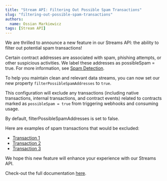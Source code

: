 ```yaml
---
title: "Stream API: Filtering Out Possible Spam Transactions"
slug: "filtering-out-possible-spam-transactions"
authors:
  name: Ossian Markiewicz
tags: [Stream API]
---
```


We are thrilled to announce a new feature in our Streams API: the ability to filter out potential spam transactions!

<!-- truncate -->

Certain contract addresses are associated with spam, phishing attempts, or other suspicious activities. We label these addresses as possibleSpam = true. For more information, see [Spam Detection](https://docs.moralis.io/streams-api/evm/spam-detection).

To help you maintain clean and relevant data streams, you can now set our new property `filterPossibleSpamAddresses` to `true`.

This configuration will exclude any transactions (including native transactions, internal transactions, and contract events) related to contracts marked as `possibleSpam = true` from triggering webhooks and consuming usage.

By default, filterPossibleSpamAddresses is set to false.

Here are examples of spam transactions that would be excluded:

- [Transaction 1](https://polygonscan.com/tx/0x01709e31d9072a87c606a1a439ec34ef8e0ce2a4117ddad1c9f5a289f4033791)
- [Transaction 2](https://polygonscan.com/tx/0xb9780d586c524195c64f080709f54d76764144a6c05872e32974d192a9ca1de3)
- [Transaction 3](https://polygonscan.com/tx/0x5a879e9a244db9e82de812f17a9bcc9329f4c28cd32fe54f5d9f9138991739a6)

We hope this new feature will enhance your experience with our Streams API.

Check-out the full documentation [here](https://docs.moralis.io/streams-api/evm/streams-configuration/filter-streams#filtering-out-possible-spam-transactions).
